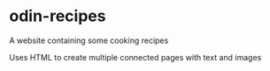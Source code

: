 # odin-recipes

A website containing some cooking recipes

Uses HTML to create multiple connected pages with text and images